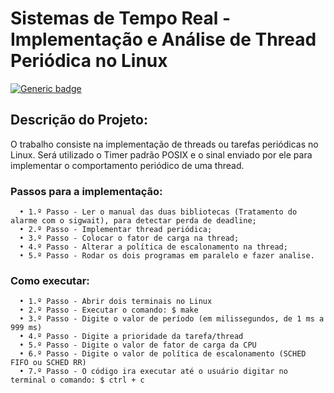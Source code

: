 # **Sistemas de Tempo Real - Implementação e Análise de Thread Periódica no Linux**

[![Generic badge](https://img.shields.io/badge/Status-Finalizado-brightgreen.svg)](https://shields.io/)

## Descrição do Projeto:
O trabalho consiste na implementação de threads ou tarefas periódicas no Linux. Será utilizado o Timer padrão POSIX e o sinal enviado por ele para implementar o comportamento periódico de uma thread. 

### Passos para a implementação:
      • 1.º Passo - Ler o manual das duas bibliotecas (Tratamento do alarme com o sigwait), para detectar perda de deadline;
      • 2.º Passo - Implementar thread periódica;
      • 3.º Passo - Colocar o fator de carga na thread;
      • 4.º Passo - Alterar a política de escalonamento na thread;
      • 5.º Passo - Rodar os dois programas em paralelo e fazer analise.
      
### Como executar:
      • 1.º Passo - Abrir dois terminais no Linux
      • 2.º Passo - Executar o comando: $ make
      • 3.º Passo - Digite o valor de período (em milissegundos, de 1 ms a 999 ms)
      • 4.º Passo - Digite a prioridade da tarefa/thread
      • 5.º Passo - Digite o valor de fator de carga da CPU
      • 6.º Passo - Digite o valor de política de escalonamento (SCHED FIFO ou SCHED RR)
      • 7.º Passo - O código ira executar até o usuário digitar no terminal o comando: $ ctrl + c


